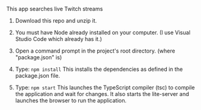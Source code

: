 This app searches live Twitch streams

1) Download this repo and unzip it.

2) You must have Node already installed on your computer. (I use Visual Studio Code which already has it.)

3) Open a command prompt in the project's root directory. (where "package.json" is)

4) Type: `npm install`
    This installs the dependencies as defined in the package.json file.
    
5) Type: `npm start`
    This launches the TypeScript compiler (tsc) to compile the application and wait for changes. 
    It also starts the lite-server and launches the browser to run the application.
